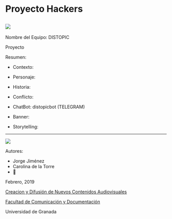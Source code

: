 # Proyecto Hackers


![](https://pbs.twimg.com/profile_images/588150066529046528/j93MmaCF_400x400.jpg)
--

Nombre del Equipo: DISTOPIC

Proyecto 

Resumen:  


- Contexto: 

- Personaje: 

- Historia: 

- Conflicto: 




- ChatBot:  distopicbot (TELEGRAM)

- Banner:  

- Storytelling: 

------
![](https://upload.wikimedia.org/wikipedia/commons/thumb/6/62/CC-BY-SA-Andere_Wikis_%28v%29.svg/200px-CC-BY-SA-Andere_Wikis_%28v%29.svg.png)


Autores: 
- Jorge Jiménez
- Carolina de la Torre
- :woman: 

<!---
Lista completa de emojis de markDown - https://gist.github.com/rxaviers/7360908) 
-->



Febrero, 2019

[Creacion y Difusión de Nuevos Contenidos Audiovisuales](http://utopolis.ugr.es/medialab)

[Facultad de Comunicación y Documentación](http://fcd.ugr.es)

Universidad de Granada

